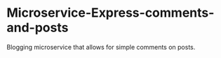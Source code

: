 # Microservice-Express-comments-and-posts
Blogging microservice that allows for simple comments on posts.
